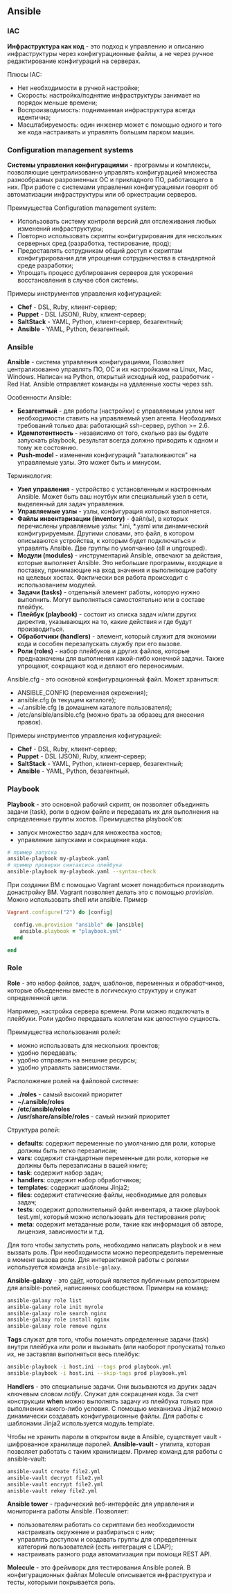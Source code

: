 ## Ansible

### IAC
**Инфраструктура как код** - это подход к управлению и описанию инфраструктуры через конфигурационные файлы, а не через ручное редактирование конфигураций на серверах.

Плюсы IAC:
 - Нет необходимости в ручной настройке;
 - Скорость: настройка/поднятие инфраструктуры занимает на порядок меньше времени;
 - Воспроизводимость: поднимаемая инфраструктура всегда идентична;
 - Масштабируемость: один инженер может с помощью одного и того же кода настраивать и управлять большим парком машин.

### Configuration management systems

**Системы управления конфигурациями** - программы и комплексы, позволяющие централизованно управлять конфигурацией множества разнообразных разрозненных ОС и прикладного ПО, работающего в них. При работе с системами управления конфигурациями говорят об автоматизации инфраструктуры или об оркестрации серверов.

Преимущества Configuration management system:
 - Использовать систему контроля версий для отслеживания любых изменений инфраструктуры;
 - Повторно использовать скрипты конфигурирования для нескольких серверных сред (разработка, тестирование, прод);
 - Предоставлять сотрудникам общий доступ к скриптам конфигурирования для упрощения сотрудничества в стандартной среде разработки;
 - Упрощать процесс дублирования серверов для ускорения восстановления в случае сбоя системы.

Примеры инструментов управления кофигурацией:
 - **Chef** - DSL, Ruby, клиент-сервер;
 - **Puppet** - DSL (JSON), Ruby, клиент-сервер;
 - **SaltStack** - YAML, Python, клиент-сервер, безагентный;
 - **Ansible** - YAML, Python, безагентный.

### Ansible

**Ansible** - система управления конфигурациями, Позволяет централизованно управлять ПО, ОС и их настройками на Linux, Mac, Windows. Написан на Python, открытый исходный код, разработчик - Red Hat. Ansible отправляет команды на удаленные хосты через ssh.

Особенности Ansible:
 - **Безагентный** - для работы (настройки) с управляемым узлом нет необходимости ставить на управляемый узел агента. Необходимых требований только два: работающий ssh-сервер, python >= 2.6.
 - **Идемпотентность** - независимо от того, сколько раз вы будете запускать playbook, результат всегда должно приводить к одном и тому же состоянию.
 - **Push-model** - изменения конфигураций "заталкиваются" на управляемые узлы. Это может быть и минусом.

Терминология:
 - **Узел управления** - устройство с установленным и настроенным Ansible. Может быть ваш ноутбук или специальный узел в сети, выделенный для задач управления.
 - **Управляемые узлы** - узлы, конфигурация которых выполняется.
 - **Файлы инвентаризации (inventory)** - файл(ы), в которых перечислены управляемые узлы: *.ini, *.yaml или динамический конфигурируемым. Другими словами, это файл, в котором описываются устройства, к которым будет подключаться и управлять Ansible. Две группы по умолчанию (all и ungrouped).
 - **Модули (modules)** - инструментарий Ansible, отвечают за действия, которые выполняет Ansible. Это небольшие программы, входящие в поставку, принимающие на вход значения и выполняющие работу на целевых хостах. Фактически вся работа происходит с использованием модулей.
 - **Задачи (tasks)** - отдельный элемент работы, которую нужно выполнить. Могут выполняться самостоятельно или в составе плейбук.
 - **Плейбук (playbook)** - состоит из списка задач и/или других директив, указывающих на то, какие действия и где будут производиться.
 - **Обработчики (handlers)** - элемент, который служит для экономии кода и сособен перезапускать службу при его вызове.
 - **Роли (roles)** - набор плейбуков и других файлов, которые предназначены для выполнения какой-либо конечной задачи. Также упрощают, сокращают код и делают его переносимым.

Ansible.cfg - это основной конфигурационный файл. Может храниться:
 - ANSIBLE_CONFIG (переменная окрежения);
 - ansible.cfg (в текущем каталоге);
 - ~/.ansible.cfg (в домашнем каталоге пользователя);
 - /etc/ansible/ansible.cfg (можно брать за образец для внесения правок).

Примеры инструментов управления кофигурацией:
 - **Chef** - DSL, Ruby, клиент-сервер;
 - **Puppet** - DSL (JSON), Ruby, клиент-сервер;
 - **SaltStack** - YAML, Python, клиент-сервер, безагентный;
 - **Ansible** - YAML, Python, безагентный.

### Playbook

**Playbook** - это основной рабочий скрипт, он позволяет объединять задачи (task), роли в одном файле и передавать их для выполнения на определенные группы хостов.
Преимущества playbook'ов:
 - запуск множество задач для множества хостов;
 - управление запусками и сокращение кода.

```bash
# пример запуска
ansible-playbook my-playbook.yaml
# пример проверки синтаксиса плейбука
ansible-playbook my-playbook.yaml --syntax-check
```

При создании ВМ с помощью Vagrant может понадобиться производить донастройку ВМ. Vagrant позволяет делать это с помощью _provision_. Можно использовать shell или ansible.
Пример

```ruby
Vagrant.configure("2") do |config|

  config.vm.provision "ansible" do |ansible|
    ansible.playbook = "playbook.yml"
  end

end
```

### Role

**Role** - это набор файлов, задач, шаблонов, переменных и обработчиков, которые объеденены вместе в логическую структуру и служат определенной цели.

Например, настройка сервера времени. Роли можно подключать в плейбуки. Роли удобно передавать коллегам как целостную сущность.

Преимущества использования ролей:
 - можно использовать для нескольких проектов;
 - удобно передавать;
 - удобно отправить на внешние ресурсы;
 - удобно управлять зависимостями.

Расположение ролей на файловой системе:
 - **./roles** - самый высокий приоритет
 - **~/.ansible/roles**
 - **/etc/ansible/roles**
 - **/usr/share/ansible/roles** - самый низкий приоритет

Структура ролей:
 - **defaults**: содержит переменные по умолчанию для роли, которые должны быть легко перезаписан;
 - **vars**: содержит стандартные переменные для роли, которые не должны быть перезаписаны в вашей книге;
 - **task**: содержит набор задач;
 - **handlers**: содержит набор обработчиков;
 - **templates**: содержит шаблоны Jinja2;
 - **files**: содержит статические файлы, необходимые для ролевых задач;
 - **tests**: содержит дополнительный файл инвентаря, а также playbook test.yml, который можно использовать для тестирования роли;
 - **meta**: содержит метаданные роли, такие как информация об авторе, лицензия, зависимости и т.д.

Для того чтобы запустить роль, необходимо написать playbook и в нем вызвать роль. При необходимости можно переопределить переменные в момент вызова роли.
Для интерактивной работы с ролями используется команда `ansible-galaxy`.

**Ansible-galaxy** - это [сайт](https://galaxy.ansible.com/home), который является публичным репозиторием для ansible-ролей, написанных сообществом.
Примеры на команд:

```bash
ansible-galaxy role list
ansible-galaxy role init myrole
ansible-galaxy role search nginx
ansible-galaxy role install nginx
ansible-galaxy role remove nginx
```


**Tags** служат для того, чтобы помечать определенные задачи (task) внутри плейбука или роли и вызывать (или наоборот пропускать) только их, не заставляя выполняться весь плейбук:
```bash
ansible-playbook -i host.ini --tags prod playbook.yml
ansible-playbook -i host.ini --skip-tags prod playbook.yml
```

**Handlers** - это специальные задачи. Они вызываются из других задач ключевым словом _notify_. Служат для сокращения кода.
За счет конструкции **when** можно выполнять задачу из плейбука только при выполнении какого-либо условия.
С помощью механизма Jinja2 можно динамически создавать конфигурационные файлы. Для работы с шаблонами Jinja2 используется модуль template.

Чтобы не хранить пароли в открытом виде в Ansible, существует vault - шифрованное хранилище паролей.
**Ansible-vault** - утилита, которая позволяет работать с таким хранилищем.
Пример команд для работы с ansible-vault:

```bash
ansible-vault create file2.yml
ansible-vault decrypt file2.yml
ansible-vault encrypt file2.yml
anisble-vault rekey file2.yml
```

**Ansible tower** - графический веб-интерфейс для управления и мониторинга работы Ansible.
Позволяет:
 - пользователям работать со скриптами без необходимости настраивать окружение и разбираться с ним;
 - управлять доступом и создавать группы для определенных категорий пользователей (есть интеграция с LDAP);
 - настраивать разного рода автоматизации при помощи REST API.

**Molecule** - это фреймворк для тестирования Ansible ролей. В конфигурационных файлах Molecule описывается инфраструктура и тесты, которыми покрывается роль.
